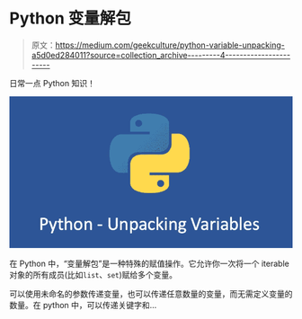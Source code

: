 # Python 变量解包

> 原文：<https://medium.com/geekculture/python-variable-unpacking-a5d0ed284011?source=collection_archive---------4----------------------->

日常一点 Python 知识！

![](img/ee98013a872d9153e48c4b4d3a71fbfe.png)

在 Python 中，“变量解包”是一种特殊的赋值操作。它允许你一次将一个 iterable 对象的所有成员(比如`list`、`set`)赋给多个变量。

可以使用未命名的参数传递变量，也可以传递任意数量的变量，而无需定义变量的数量。在 python 中，可以传递关键字和…